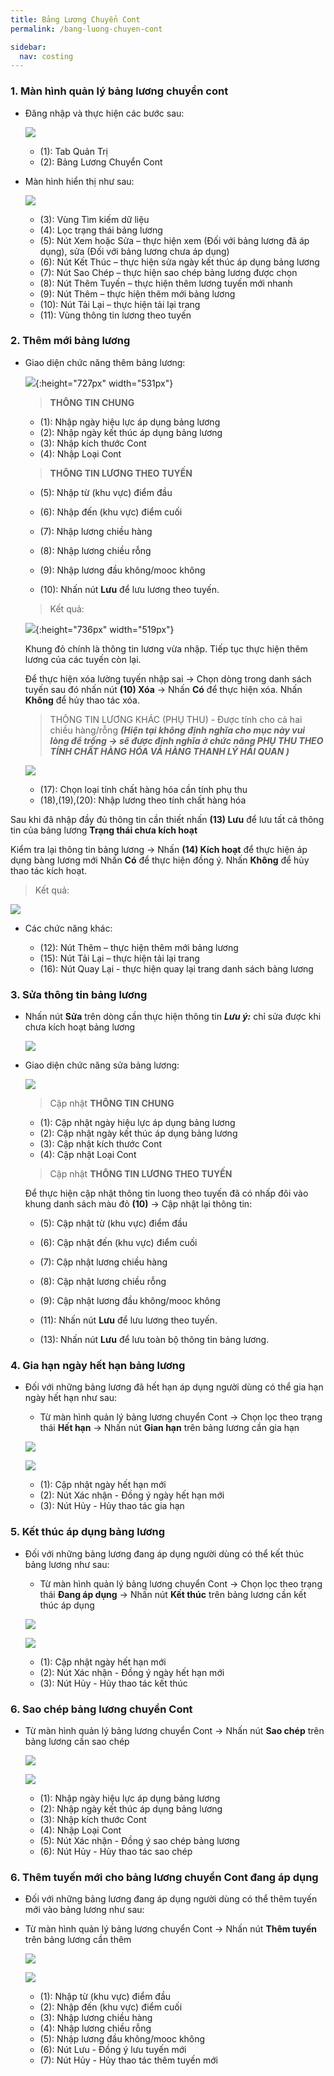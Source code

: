 ```yaml
---
title: Bảng Lương Chuyển Cont
permalink: /bang-luong-chuyen-cont

sidebar:
  nav: costing
---
```



### **1. Màn hình quản lý bảng lương chuyển cont**
* Đăng nhập và thực hiện các bước sau:

     ![](/assets/costing/mnDriverSalaryFcl.png)

     * (1): Tab Quản Trị
     * (2): Bảng Lương Chuyển Cont

* Màn hình hiển thị như sau:

     ![](/assets/costing/DriverSalaryFclManager.png)

     * (3): Vùng Tìm kiếm dữ liệu
     * (4): Lọc trạng thái bảng lương
     * (5): Nút Xem hoặc Sửa – thực hiện xem (Đối với bảng lương đã áp dụng), sửa (Đối với bảng lương chưa áp dụng)
     * (6): Nút Kết Thúc – thực hiện sửa ngày kết thúc áp dụng bảng lương
     * (7): Nút Sao Chép – thực hiện sao chép bảng lương được chọn
     * (8): Nút Thêm Tuyến – thực hiện thêm lương tuyến mới nhanh
     * (9): Nút Thêm – thực hiện thêm mới bảng lương
     * (10): Nút Tải Lại – thực hiện tải lại trang
     * (11): Vùng thông tin lương theo tuyến

### **2. Thêm mới bảng lương**
* Giao diện chức năng thêm bảng lương:

     ![](/assets/costing/DriverSalaryFclDetails.png){:height="727px" width="531px"}

     > **THÔNG TIN CHUNG**
     * (1): Nhập ngày hiệu lực áp dụng bảng lương
     * (2): Nhập ngày kết thúc áp dụng bảng lương
     * (3): Nhập kích thước Cont
     * (4): Nhập Loại Cont

     > **THÔNG TIN LƯƠNG THEO TUYẾN**
     * (5): Nhập từ (khu vực) điểm đầu
     * (6): Nhập đến (khu vực) điểm cuối
     * (7): Nhập lương chiều hàng
     * (8): Nhập lương chiều rỗng
     * (9): Nhập lương đầu không/mooc không

     * (10): Nhấn nút **Lưu** để lưu lương theo tuyến.

     > Kết quả:

     ![](/assets/costing/ResultSaveSalaryOfRoute.png){:height="736px" width="519px"}

     Khung đỏ chính là thông tin lương vừa nhập.
     Tiếp tục thực hiện thêm lương của các tuyến còn lại.

     Để thực hiện xóa lường tuyến nhập sai &#8594; Chọn dòng trong danh sách tuyến sau đó nhấn nút **(10) Xóa** &#8594; Nhấn **Có** để thực hiện xóa. Nhấn **Không** để hủy thao tác xóa.

     > THÔNG TIN LƯƠNG KHÁC (PHỤ THU) - Được tính cho cả hai chiều hàng/rỗng ***(Hiện tại không định nghĩa cho mục này vui lòng để trống &#8594; sẽ được định nghĩa ở chức năng PHỤ THU THEO TÍNH CHẤT HÀNG HÓA VÀ HÀNG THANH LÝ HẢI QUAN )***

     ![](/assets/costing/OtherSalary.png)

     * (17): Chọn loại tính chất hàng hóa cần tính phụ thu
     * (18),(19),(20): Nhập lương theo tính chất hàng hóa

Sau khi đã nhập đầy đủ thông tin cần thiết nhấn **(13) Lưu** để lưu tất cả thông tin của bảng lương **Trạng thái chưa kích hoạt**

Kiểm tra lại thông tin bảng lương &#8594; Nhấn **(14) Kích hoạt** để thực hiện áp dụng bàng lương mới Nhấn **Có** để thực hiện đồng ý. Nhấn **Không** để hủy thao tác kích hoạt.

> Kết quả:

![](/assets/costing/ActiveDriverSalaryFcl.png)

* Các chức năng khác:

     * (12): Nút Thêm – thực hiện thêm mới bảng lương
     * (15): Nút Tải Lại – thực hiện tải lại trang
     * (16): Nút Quay Lại - thực hiện quay lại trang danh sách bảng lương

### **3. Sửa thông tin bảng lương**

* Nhấn nút **Sửa** trên dòng cần thực hiện thông tin ***Lưu ý:*** chỉ sửa được khi chưa kích hoạt bảng lương

     ![](/assets/costing/EditDriverSalaryFcl.png)

* Giao diện chức năng sửa bảng lương:

     ![](/assets/costing/EditDriverSalaryFclDetails.png)

     > Cập nhật **THÔNG TIN CHUNG**
     * (1): Cập nhật ngày hiệu lực áp dụng bảng lương
     * (2): Cập nhật ngày kết thúc áp dụng bảng lương
     * (3): Cập nhật kích thước Cont
     * (4): Cập nhật Loại Cont

     > Cập nhật **THÔNG TIN LƯƠNG THEO TUYẾN**
     
     Để thực hiện cập nhật thông tin luong theo tuyến đã có nhấp đôi vào khung danh sách màu đỏ **(10)** &#8594; Cập nhật lại thông tin:

     * (5): Cập nhật từ (khu vực) điểm đầu
     * (6): Cập nhật đến (khu vực) điểm cuối
     * (7): Cập nhật lương chiều hàng
     * (8): Cập nhật lương chiều rỗng
     * (9): Cập nhật lương đầu không/mooc không

     * (11): Nhấn nút **Lưu** để lưu lương theo tuyến.

     * (13): Nhấn nút **Lưu** để lưu toàn bộ thông tin bảng lương.

### **4. Gia hạn ngày hết hạn bảng lương**

* Đối với những bảng lương đã hết hạn áp dụng người dùng có thể gia hạn ngày hết hạn như sau:

     * Từ màn hình quản lý bảng lương chuyển Cont &#8594; Chọn lọc theo trạng thái **Hết hạn** &#8594; Nhấn nút **Gian hạn** trên bảng lương cần gia hạn

     ![](/assets/costing/RenewalDriverSalary.png)

     ![](/assets/costing/QuestionRenewalDriverSalary.png)

     * (1): Cập nhật ngày hết hạn mới
     * (2): Nút Xác nhận - Đồng ý ngày hết hạn mới
     * (3): Nút Hủy - Hủy thao tác gia hạn

### **5. Kết thúc áp dụng bảng lương**

* Đối với những bảng lương đang áp dụng người dùng có thể kết thúc bảng lương như sau:

     * Từ màn hình quản lý bảng lương chuyển Cont &#8594; Chọn lọc theo trạng thái **Đang áp dụng** &#8594; Nhấn nút **Kết thúc** trên bảng lương cần kết thúc áp dụng

     ![](/assets/costing/EndDriverSalary.png)

     ![](/assets/costing/QuestionEndDriverSalary.png)

     * (1): Cập nhật ngày hết hạn mới
     * (2): Nút Xác nhận - Đồng ý ngày hết hạn mới
     * (3): Nút Hủy - Hủy thao tác kết thúc

### **6. Sao chép bảng lương chuyển Cont**

* Từ màn hình quản lý bảng lương chuyển Cont &#8594; Nhấn nút **Sao chép** trên bảng lương cần sao chép

     ![](/assets/costing/CopyDriverSalaryFcl.png)

     ![](/assets/costing/QuestionCopyDriverSalaryFcl.png)

     * (1): Nhập ngày hiệu lực áp dụng bảng lương
     * (2): Nhập ngày kết thúc áp dụng bảng lương
     * (3): Nhập kích thước Cont
     * (4): Nhập Loại Cont
     * (5): Nút Xác nhận - Đồng ý sao chép bảng lương
     * (6): Nút Hủy - Hủy thao tác sao chép

### **6. Thêm tuyến mới cho bảng lương chuyển Cont đang áp dụng**

* Đối với những bảng lương đang áp dụng người dùng có thể thêm tuyến mới vào bảng lương như sau:

* Từ màn hình quản lý bảng lương chuyển Cont &#8594; Nhấn nút **Thêm tuyến** trên bảng lương cần thêm

     ![](/assets/costing/AddRouteForDriverSalaryFclDetails.png)

     ![](/assets/costing/QuestionAddRouteForDriverSalaryFclDetails.png)

     * (1): Nhập từ (khu vực) điểm đầu
     * (2): Nhập đến (khu vực) điểm cuối
     * (3): Nhập lương chiều hàng
     * (4): Nhập lương chiều rỗng
     * (5): Nhập lương đầu không/mooc không
     * (6): Nút Lưu - Đồng ý lưu tuyến mới
     * (7): Nút Hủy - Hủy thao tác thêm tuyến mới